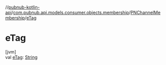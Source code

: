 //[pubnub-kotlin-api](../../../index.md)/[com.pubnub.api.models.consumer.objects.membership](../index.md)/[PNChannelMembership](index.md)/[eTag](e-tag.md)

# eTag

[jvm]\
val [eTag](e-tag.md): [String](https://kotlinlang.org/api/latest/jvm/stdlib/kotlin/-string/index.html)
